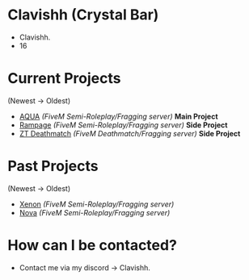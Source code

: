 # Clavishh (Crystal Bar)

- Clavishh.
- 16

# Current Projects

(Newest -> Oldest)

- [AQUA](https://discord.gg/aqua5m) *(FiveM Semi-Roleplay/Fragging server)* **Main Project**
- [Rampage](https://discord.gg/rampage) *(FiveM Semi-Roleplay/Fragging server)* **Side Project**
- [ZT Deathmatch](https://discord.gg/8FRtaAwQ9D) *(FiveM Deathmatch/Fragging server)* **Side Project**

# Past Projects

(Newest -> Oldest)

- [Xenon](https://discord.gg/xenon5m) *(FiveM Semi-Roleplay/Fragging server)*
- [Nova](https://discord.gg/nova5m) *(FiveM Semi-Roleplay/Fragging server)*

# How can I be contacted?

- Contact me via my discord -> Clavishh.

